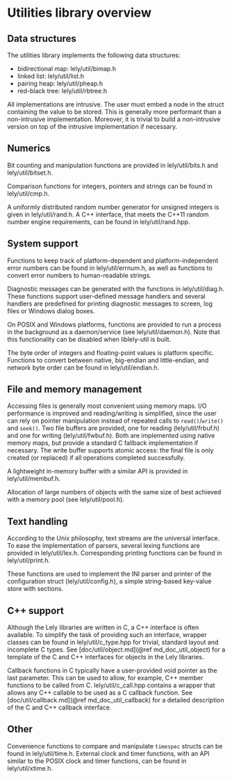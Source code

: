 Utilities library overview
==========================

Data structures
---------------

The utilities library implements the following data structures:
- bidirectional map: lely/util/bimap.h
- linked list: lely/util/list.h
- pairing heap: lely/util/pheap.h
- red-black tree: lely/util/rbtree.h

All implementations are intrusive. The user must embed a node in the struct
containing the value to be stored. This is generally more performant than a
non-intrusive implementation. Moreover, it is trivial to build a non-intrusive
version on top of the intrusive implementation if necessary.

Numerics
--------

Bit counting and manipulation functions are provided in lely/util/bits.h and
lely/util/bitset.h.

Comparison functions for integers, pointers and strings can be found in
lely/util/cmp.h.

A uniformly distributed random number generator for unsigned integers is given
in lely/util/rand.h. A C++ interface, that meets the C++11 random number engine
requirements, can be found in lely/util/rand.hpp.

System support
--------------

Functions to keep track of platform-dependent and platform-independent error
numbers can be found in lely/util/errnum.h, as well as functions to convert
error numbers to human-readable strings.

Diagnostic messages can be generated with the functions in lely/util/diag.h.
These functions support user-defined message handlers and several handlers are
predefined for printing diagnostic messages to screen, log files or Windows
dialog boxes.

On POSIX and Windows platforms, functions are provided to run a process in the
background as a daemon/service (see lely/util/daemon.h). Note that this
functionality can be disabled when liblely-util is built.

The byte order of integers and floating-point values is platform specific.
Functions to convert between native, big-endian and little-endian, and network
byte order can be found in lely/util/endian.h.

File and memory management
--------------------------

Accessing files is generally most convenient using memory maps. I/O performance
is improved and reading/writing is simplified, since the user can rely on
pointer manipulation instead of repeated calls to `read()`/`write()` and
`seek()`. Two file buffers are provided, one for reading (lely/util/frbuf.h) and
one for writing (lely/util/fwbuf.h). Both are implemented using native memory
maps, but provide a standard C fallback implementation if necessary. The write
buffer supports atomic access: the final file is only created (or replaced) if
all operations completed successfully.

A lightweight in-memory buffer with a similar API is provided in
lely/util/membuf.h.

Allocation of large numbers of objects with the same size of best achieved with
a memory pool (see lely/util/pool.h).

Text handling
-------------

According to the Unix philosophy, text streams are the universal interface. To
ease the implementation of parsers, several lexing functions are provided in
lely/util/lex.h. Corresponding printing functions can be found in
lely/util/print.h.

These functions are used to implement the INI parser and printer of the
configuration struct (lely/util/config.h), a simple string-based key-value store
with sections.

C++ support
-----------

Although the Lely libraries are written in C, a C++ interface is often
available. To simplify the task of providing such an interface, wrapper classes
can be found in lely/util/c_type.hpp for trivial, standard layout and incomplete
C types. See [doc/util/object.md](@ref md_doc_util_object) for a template of the
C and C++ interfaces for objects in the Lely libraries.

Callback functions in C typically have a user-provided void pointer as the last
parameter. This can be used to allow, for example, C++ member functions to be
called from C. lely/util/c_call.hpp contains a wrapper that allows any C++
callable to be used as a C callback function. See
[doc/util/callback.md](@ref md_doc_util_callback) for a detailed description of
the C and C++ callback interface.

Other
-----

Convenience functions to compare and manipulate `timespec` structs can be found
in lely/util/time.h. External clock and timer functions, with an API similar to
the POSIX clock and timer functions, can be found in lely/util/xtime.h.


